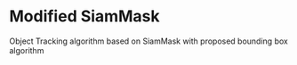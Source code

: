 # Modified SiamMask
 Object Tracking algorithm based on SiamMask with proposed bounding box algorithm
